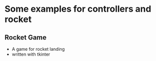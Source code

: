 # Some examples for controllers and rocket

## Rocket Game
* A game for rocket landing 
* written with tkinter 